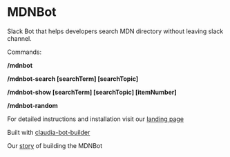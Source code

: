 # MDNBot

Slack Bot that helps developers search MDN directory without leaving slack channel.


Commands:

**/mdnbot**

**/mdnbot-search [searchTerm] [searchTopic]**

**/mdnbot-show [searchTerm] [searchTopic] [itemNumber]**

**/mdnbot-random**


For detailed instructions and installation visit our [landing page](https://vejather.github.io/mdn-bot-landing-page/)

Built with [claudia-bot-builder](https://github.com/claudiajs/claudia-bot-builder)

Our [story](https://medium.com/chingu/mdnbot-coding-journey-b20316a88163) of building the MDNBot 
